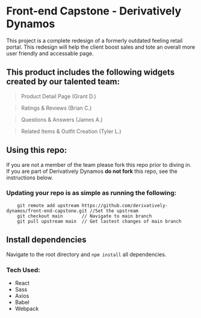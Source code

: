 # Front-end Capstone - Derivatively Dynamos

This project is a complete redesign of a formerly outdated feeling retail portal. This redesign will help the client boost sales and tote an overall more user friendly and accessable page.

## This product includes the following widgets created by our talented team:

> Product Detail Page (Grant D.)

> Ratings & Reviews (Brian C.)

> Questions & Answers (James A.)

> Related Items & Outfit Creation (Tyler L.)

## Using this repo:

If you are not a member of the team please fork this repo prior to diving in. If you are part of Derivatively Dynamos **do not fork** this repo, see the instructions below.

### Updating your repo is as simple as running the following:

```
    git remote add upstream https://github.com/derivatively-dynamos/front-end-capstone.git //Set the upstream
    git checkout main       // Navigate to main branch
    git pull upstream main  // Get lastest changes of main branch
```
## Install dependencies

Navigate to the root directory and `npm install` all dependencies.

### Tech Used:
- React
- Sass
- Axios
- Babel
- Webpack

